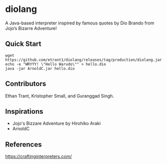 # diolang

A Java-based interpreter inspired by famous quotes by Dio Brando from Jojo’s Bizarre Adventure!

## Quick Start
```
wget https://github.com/etrant1/diolang/releases/tag/production/diolang.jar
echo -e "WRYYY! \"Hello Warudo\"" > hello.dio
java -jar ArnoldC.jar hello.dio
```

## Contributors
Ethan Trant, Kristopher Small, and Guranggad Singh.

## Inspirations
- Jojo's Bizzare Adventure by Hirohiko Araki
- ArnoldC 

## References
https://craftinginterpreters.com/
